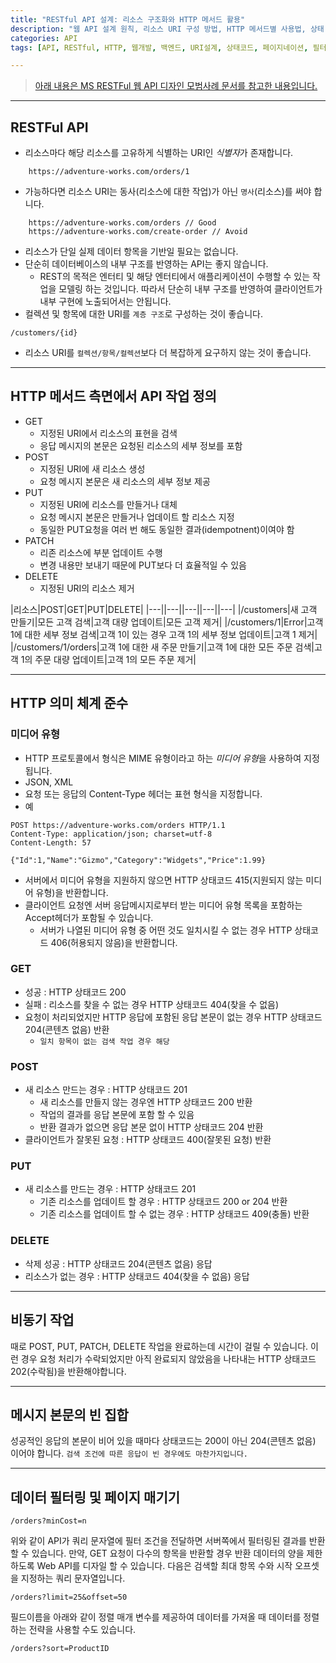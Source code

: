 ```yaml
---
title: "RESTful API 설계: 리소스 구조화와 HTTP 메서드 활용"
description: "웹 API 설계 원칙, 리소스 URI 구성 방법, HTTP 메서드별 사용법, 상태 코드 활용, 비동기 작업 처리, 데이터 필터링과 페이지네이션 구현 방법"
categories: API
tags: [API, RESTful, HTTP, 웹개발, 백엔드, URI설계, 상태코드, 페이지네이션, 필터링, 마이크로소프트]

---
```


> [아래 내용은 MS RESTFul 웹 API 디자인 모범사례 문서를 참고한 내용입니다.](https://learn.microsoft.com/ko-kr/azure/architecture/best-practices/api-design)

---
## RESTFul API 
- 리소스마다 해당 리소스를 고유하게 식별하는 URI인 *식별자*가 존재합니다.

```http
    https://adventure-works.com/orders/1
```
- 가능하다면 리소스 URI는 동사(리소스에 대한 작업)가 아닌 `명사`(리소스)를 써야 합니다.

```http
    https://adventure-works.com/orders // Good
    https://adventure-works.com/create-order // Avoid
```
- 리소스가 단일 실제 데이터 항목을 기반일 필요는 없습니다.
- 단순히 데이터베이스의 내부 구조를 반영하는 API는 좋지 않습니다.
  - REST의 목적은 엔터티 및 해당 엔터티에서 애플리케이션이 수행할 수 있는 작업을 모델링 하는 것입니다. 따라서 단순히 내부 구조를 반영하여 클라이언트가 내부 구현에 노출되어서는 안됩니다.
- 컬렉션 및 항목에 대한 URI를 `계층 구조`로 구성하는 것이 좋습니다.

```http
/customers/{id}
```
- 리소스 URI를 `컬렉션/항목/컬렉션`보다 더 복잡하게 요구하지 않는 것이 좋습니다.

---
## HTTP 메서드 측면에서 API 작업 정의
- GET 
  - 지정된 URI에서 리소스의 표현을 검색
  - 응답 메시지의 본문은 요청된 리소스의 세부 정보를 포함
- POST
  - 지정된 URI에 새 리소스 생성
  - 요청 메시지 본문은 새 리소스의 세부 정보 제공
- PUT
  - 지정된 URI에 리소스를 만들거나 대체
  - 요청 메시지 본문은 만들거나 업데이트 할 리소스 지정
  - 동일한 PUT요청을 여러 번 해도 동일한 결과(idempotnent)이여야 함
- PATCH
  - 리존 리소스에 부분 업데이트 수행 
  - 변경 내용만 보내기 때문에 PUT보다 더 효율적일 수 있음 
- DELETE
  - 지정된 URI의 리소스 제거 

|리소스|POST|GET|PUT|DELETE|
|---||---||---||---||---|
|/customers|새 고객 만들기|모든 고객 검색|고객 대량 업데이트|모든 고객 제거|
|/customers/1|Error|고객 1에 대한 세부 정보 검색|고객 1이 있는 경우 고객 1의 세부 정보 업데이트|고객 1 제거|
|/customers/1/orders|고객 1에 대한 새 주문 만들기|고객 1에 대한 모든 주문 검색|고객 1의 주문 대량 업데이트|고객 1의 모든 주문 제거|

---
## HTTP 의미 체계 준수
### 미디어 유형
- HTTP 프로토콜에서 형식은 MIME 유형이라고 하는 *미디어 유형*을 사용하여 지정됩니다.
- JSON, XML
- 요청 또는 응답의 Content-Type 헤더는 표현 형식을 지정합니다.
- 예

```http
POST https://adventure-works.com/orders HTTP/1.1
Content-Type: application/json; charset=utf-8
Content-Length: 57

{"Id":1,"Name":"Gizmo","Category":"Widgets","Price":1.99}
```
- 서버에서 미디어 유형을 지원하지 않으면 HTTP 상태코드 415(지원되지 않는 미디어 유형)을 반환합니다.
- 클라이언트 요청엔 서버 응답메시지로부터 받는 미디어 유형 목록을 포함하는 Accept헤더가 포함될 수 있습니다.
  - 서버가 나열된 미디어 유형 중 어떤 것도 일치시킬 수 없는 경우 HTTP 상태코드 406(허용되지 않음)을 반환합니다.

### GET
- 성공 : HTTP 상태코드 200
- 실패 : 리소스를 찾을 수 없는 경우 HTTP 상태코드 404(찾을 수 없음)
- 요청이 처리되었지만 HTTP 응답에 포함된 응답 본문이 없는 경우 HTTP 상태코드 204(콘텐츠 없음) 반환
    - `일치 항목이 없는 검색 작업 경우 해당 `

### POST
- 새 리소스 만드는 경우 : HTTP 상태코드 201
  - 새 리소스를 만들지 않는 경우엔 HTTP 상태코드 200 반환
  - 작업의 결과를 응답 본문에 포함 할 수 있음
  - 반환 결과가 없으면 응답 본문 없이 HTTP 상태코드 204 반환
- 클라이언트가 잘못된 요청 : HTTP 상태코드 400(잘못된 요청) 반환
  
### PUT
- 새 리소스를 만드는 경우 : HTTP 상태코드 201
  - 기존 리소스를 업데이트 할 경우 : HTTP 상태코드 200 or 204 반환
  - 기존 리소스를 업데이트 할 수 없는 경우 : HTTP 상태코드 409(충돌) 반환

### DELETE
- 삭제 성공 : HTTP 상태코드 204(콘텐츠 없음) 응답
- 리소스가 없는 경우 : HTTP 상태코드 404(찾을 수 없음) 응답

---
## 비동기 작업
때로 POST, PUT, PATCH, DELETE 작업을 완료하는데 시간이 걸릴 수 있습니다. 이런 경우 요청 처리가 수락되었지만 아직 완료되지 않았음을 나타내는 HTTP 상태코드 202(수락됨)을 반환해야합니다.

---
## 메시지 본문의 빈 집합
성공적인 응답의 본문이 비어 있을 때마다 상태코드는 200이 아닌
204(콘텐츠 없음) 이어야 합니다. `검색 조건에 따른 응답이 빈 경우에도 마찬가지입니다.`

---
## 데이터 필터링 및 페이지 매기기
```http
/orders?minCost=n
```
위와 같이 API가 쿼리 문자열에 필터 조건을 전달하면 서버쪽에서 필터링된 결과를 반환할 수 있습니다.
만약, GET 요청이 다수의 항목을 반환할 경우 반환 데이터의 양을 제한하도록 Web API를 디자일 할 수 있습니다.
다음은 검색할 최대 항목 수와 시작 오프셋을 지정하는 쿼리 문자열입니다.
```http
/orders?limit=25&offset=50
```

필드이름을 아래와 같이 정렬 매개 변수를 제공하여 데이터를 가져올 때 데이터를 정렬하는 전략을 사용할 수도 있습니다.
```http
/orders?sort=ProductID
```